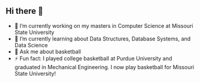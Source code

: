 ## Hi there 👋


- 🔭 I’m currently working on my masters in Computer Science at Missouri State University
- 🌱 I’m currently learning about Data Structures, Database Systems, and Data Science
- 💬 Ask me about basketball
- ⚡ Fun fact: I played college basketball at Purdue University and graduated in Mechanical Engineering. I now play basketball for Missouri State University!

